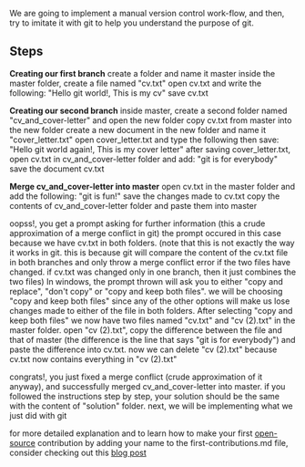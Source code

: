 We are going to implement a manual version control work-flow, and then, try to imitate
it with git to help you understand the purpose of git.

## Steps

**Creating our first branch**
  create a folder and name it master
  inside the master folder, create a file named "cv.txt"
  open cv.txt and write the following:
  "Hello git world!, This is my cv"
  save cv.txt


**Creating our second branch**
  inside master, create a second folder named "cv_and_cover-letter" and open the new folder
  copy cv.txt from master into the new folder
  create a new document in the new folder and name it "cover_letter.txt"
  open cover_letter.txt and type the following then save:
  "Hello git world again!, This is my cover letter"
  after saving cover_letter.txt, open cv.txt in cv_and_cover-letter folder and add:
  "git is for everybody"
   save the document cv.txt


**Merge cv_and_cover-letter into master**
  open cv.txt in the master folder and add the following:
  "git is fun!"
  save the changes made to cv.txt
  copy the contents of cv_and_cover-letter folder and paste them into master
 
  oopss!, you get a prompt asking for further information (this a crude approximation of a merge conflict in git)
  the prompt occured in this case because we have cv.txt in both folders. (note that this is not exactly the 
  way it works in git. this is because git will compare the content of the cv.txt file in both branches and
  only throw a merge conflict error if the two files have changed. if cv.txt was changed only in one branch,
  then it just combines the two files)
  In windows, the prompt thrown will ask you to either "copy and replace", "don't copy" or "copy and keep both files".
  we will be choosing "copy and keep both files" since any of the other options will make us lose changes
  made to either of the file in both folders.
  After selecting "copy and keep both files" we now have two files named "cv.txt" and "cv (2).txt" in the master folder.
  open "cv (2).txt", copy the difference between the file and that of master (the difference is the line that says "git is for everybody") and paste the difference into cv.txt. now we can delete "cv (2).txt"
  because cv.txt now contains everything in "cv (2).txt"
  
congrats!, you just fixed a merge conflict (crude approximation of it anyway), and successfully merged 
cv_and_cover-letter into master. if you followed the instructions step by step, your solution should be the same with the content of "solution" folder.
next, we will be implementing what we just did with git

for more detailed explanation and to learn how to make your first [open-source](https://open-source) contribution by adding your name to the first-contributions.md file, consider checking out this [blog post](https://ndiberaymond.pythonanywhere.com/dksldks/)